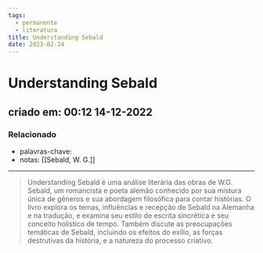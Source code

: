 ```yaml
---
tags:
  - permanente
  - literatura
title: Understanding Sebald
date: 2023-02-24
---
```


# Understanding Sebald

## criado em: 00:12 14-12-2022

### Relacionado

- palavras-chave: 
- notas: [[Sebald, W. G.]]
---

> Understanding Sebald é uma análise literária das obras de W.G. Sebald, um romancista e poeta alemão conhecido por sua mistura única de gêneros e sua abordagem filosófica para contar histórias. O livro explora os temas, influências e recepção de Sebald na Alemanha e na tradução, e examina seu estilo de escrita sincrética e seu conceito holístico de tempo. Também discute as preocupações temáticas de Sebald, incluindo os efeitos do exílio, as forças destrutivas da história, e a natureza do processo criativo.
